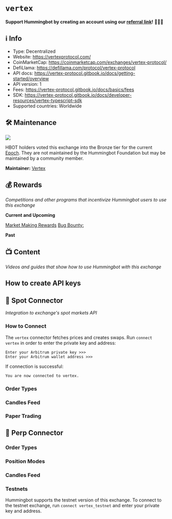 # `vertex`

**Support Hummingbot by creating an account using our [referral link](https://vertexprotocol.com)!** 🙏🙏🙏

## ℹ️ Info

- Type: Decentralized
- Website: https://vertexprotocol.com/
- CoinMarketCap: https://coinmarketcap.com/exchanges/vertex-protocol/
- DefiLlama: https://defillama.com/protocol/vertex-protocol
- API docs: https://vertex-protocol.gitbook.io/docs/getting-started/overview
- API version: 1
- Fees: https://vertex-protocol.gitbook.io/docs/basics/fees
- SDK: https://vertex-protocol.gitbook.io/docs/developer-resources/vertex-typescript-sdk
- Supported countries: Worldwide

## 🛠 Maintenance

![](https://img.shields.io/static/v1?label=Hummingbot&message=BRONZE&color=green)

HBOT holders voted this exchange into the Bronze tier for the current [Epoch](/governance/epochs). They are not maintained by the Hummingbot Foundation but may be maintained by a community member.

**Maintainer:** [Vertex](https://vertexprotocol.com/)


## 💰 Rewards
*Competitions and other programs that incentivize Hummingbot users to use this exchange*

**Current and Upcoming**

[Market Making Rewards](https://vertex-protocol.gitbook.io/docs/community-token-and-dao/trading-rewards)
[Bug Bounty:](https://hackenproof.com/vertex-protocol)

**Past**



## 📺 Content
*Videos and guides that show how to use Hummingbot with this exchange*



## How to create API keys

## 🔀 Spot Connector
*Integration to exchange's spot markets API*


### How to Connect

The `vertex` connector fetches prices and creates swaps. Run `connect vertex` in order to enter the private key and address:
 
```
Enter your Arbitrum private key >>>
Enter your Arbitrum wallet address >>>
```

If connection is successful:
```
You are now connected to vertex.
```

### Order Types


### Candles Feed

### Paper Trading


## 🔀 Perp Connector


### Order Types


### Position Modes


### Candles Feed


### Testnets

Hummingbot supports the testnet version of this exchange. To connect to the testnet exchange, run `connect vertex_testnet` and enter your private key and address.